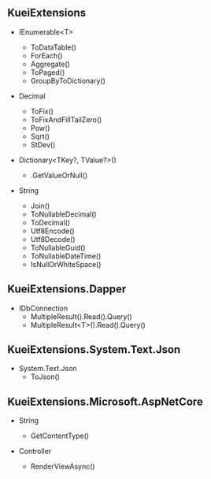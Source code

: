
## KueiExtensions

- IEnumerable\<T>
  - ToDataTable()
  - ForEach()
  - Aggregate()
  - ToPaged()
  - GroupByToDictionary()

- Decimal
  - ToFix()
  - ToFixAndFillTailZero()
  - Pow()
  - Sqrt()
  - StDev()

- Dictionary\<TKey?, TValue?>()
  - .GetValueOrNull()

- String
  - Join()
  - ToNullableDecimal()
  - ToDecimal()
  - Utf8Encode()
  - Utf8Decode()
  - ToNullableGuid()
  - ToNullableDateTime()
  - IsNullOrWhiteSpace()
  
## KueiExtensions.Dapper

- IDbConnection
  - MultipleResult().Read().Query()
  - MultipleResult\<T>().Read().Query()

## KueiExtensions.System.Text.Json

- System.Text.Json
  - ToJson()

## KueiExtensions.Microsoft.AspNetCore

- String
  - GetContentType()

- Controller
  - RenderViewAsync<T>()

